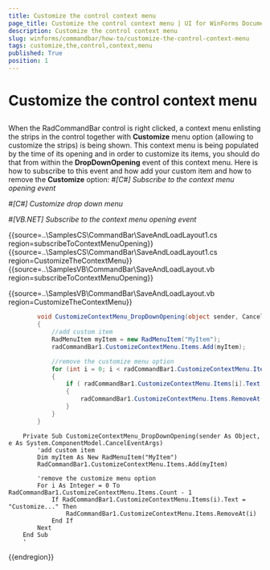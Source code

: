 ```yaml
---
title: Customize the control context menu
page_title: Customize the control context menu | UI for WinForms Documentation
description: Customize the control context menu
slug: winforms/commandbar/how-to/customize-the-control-context-menu
tags: customize,the,control,context,menu
published: True
position: 1
---
```


# Customize the control context menu



## 

When the RadCommandBar control is right clicked, a context menu enlisting the strips in the control together
        with __Customize__ menu option (allowing to customize the strips) is being shown. This 
        context menu is being populated by the time of its opening and in order to customize its items, you should do that
        from within the __DropDownOpening__ event of this context menu. Here is how to subscribe to this 
        event and how add your custom item and how to remove the __Customize__ option:
        #_[C#] Subscribe to the context menu opening event_

	

#_[C#] Customize drop down menu_

	

#_[VB.NET] Subscribe to the context menu opening event_

	



{{source=..\SamplesCS\CommandBar\SaveAndLoadLayout1.cs region=subscribeToContextMenuOpening}} 
{{source=..\SamplesCS\CommandBar\SaveAndLoadLayout1.cs region=CustomizeTheContextMenu}} 
{{source=..\SamplesVB\CommandBar\SaveAndLoadLayout.vb region=subscribeToContextMenuOpening}} 

{{source=..\SamplesVB\CommandBar\SaveAndLoadLayout.vb region=CustomizeTheContextMenu}} 

````C#
        void CustomizeContextMenu_DropDownOpening(object sender, CancelEventArgs e)
        {
            //add custom item
            RadMenuItem myItem = new RadMenuItem("MyItem");
            radCommandBar1.CustomizeContextMenu.Items.Add(myItem);

            //remove the customize menu option
            for (int i = 0; i < radCommandBar1.CustomizeContextMenu.Items.Count; i++)
			{
                if ( radCommandBar1.CustomizeContextMenu.Items[i].Text == "Customize...")
                {
                    radCommandBar1.CustomizeContextMenu.Items.RemoveAt(i);
                }
            }
        }
````
````VB.NET
    Private Sub CustomizeContextMenu_DropDownOpening(sender As Object, e As System.ComponentModel.CancelEventArgs)
        'add custom item
        Dim myItem As New RadMenuItem("MyItem")
        RadCommandBar1.CustomizeContextMenu.Items.Add(myItem)

        'remove the customize menu option
        For i As Integer = 0 To RadCommandBar1.CustomizeContextMenu.Items.Count - 1
            If RadCommandBar1.CustomizeContextMenu.Items(i).Text = "Customize..." Then
                RadCommandBar1.CustomizeContextMenu.Items.RemoveAt(i)
            End If
        Next
    End Sub
    '
````

{{endregion}} 



